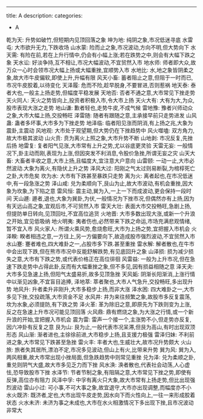 ---
title: A
description:
categories:
 - A

乾为天:
升势如破竹,但短期内见顶回落之象
坤为地:
 纯阴之象,市况低迷寻底
水雷屯:
大市欲升无力,下跌收场
山水蒙:
险而止之象,市况波动,方向不明,但大势向下
水天需:
有险在前,若在上升行情中,仍会有小幅上涨;若在跌势之中,则会有大幅下跌之象
天水讼:
好淡争持,互不相让,市况大幅波动,不宜贸然入市
地水师:
师者即大众,故万众一心时会领市况大幅上扬或大幅重挫,宜顺势入市
水地比:
水,地之象皆阴柔之象,故大市牛皮偏软,即使上升,升幅有限
风天小畜:
蓄者阻止之意,但阻于一时而已,市况牛皮胶着,以待变化
天泽履:
危而不险,趁早脱身,不要冒进,否则惹祸
地天泰:
 泰者大也,一般主上扬走势,但幅度平稳发展
天地否:
 否者不通之意,大市常见下挫走势
天火同人:
 天火之势皆向上,投资者积极入市,令大市上扬
天火大有:
 大有为大,为众,股市表现大涨之走势
地山谦:
 歉者轻也,走势牛皮,不成气候
雷地豫:
 豫者兴师动众之象,大市大幅上扬,交投畅旺
泽雷随:
 随者有跟随之意,主承接早前只走势进发
山风蛊:
 蛊者多坏事,大市多为下挫走势
地泽临:
 临者阳见涨而阴消,有上扬之兆,大象为震卦,主震动
风地观:
 大市处于观望期,但大势仍在下挫趋势中
风火噬嗑:
 双方角力,故大市极其波动
山火贲:
 贲为离火上照之象,大市升势不断
山地剥:
 市况反复,先挫后扬
地雷复:
 复者阳气见涨,大市常有上升之势,尤以谷底更灵验
天雷无妄:
 一般情况下,卦主动而刚,表现为上涨,但因突发不利消息,令股价急挫,所谓无妄之灾
山天大畜:
 大畜者丰收之意,大市上扬,且幅度大,宜注意大户意向
山雷颐:
 一动一止,大市必然波动.大象为离火,有隐伏上升之势
泽风大过:
 阳刚之气太过则易断裂,为棺椁死亡之卦,大市危矣
坎为水:
 大市有下跌甚至暴跌只走势
离为火:
 离者起也,在市况低迷中,有一段急涨之势
泽山咸:
 兑为柔顺向下,艮山为止,故大市波动,有机会重挫,因大象为坎象,为下陷之意
雷风恒:
 震主动,巽为入,一上一下而成波动,更会保持一段时间
天山遯:
 遯者,退也,大象为巽卦,为伏,一般情况为下挫市况,但偶然亦有上扬,因为有天远山高之象,宜观后市,不可贸然入市
雷天大壮:
 表面大市交投畅旺,急剧上扬,但提防单日转向,见顶回吐,不宜高位追货
火地晋:
 大市多数出现大涨,或新一个升浪之开始,宜见低吸纳
地火明夷:
 夷者伤也,必然带来下跌之命运,市场充满悲观情绪,暂不宜入市
风火家人:
 所谓火乘风势,愈烧愈旺,大市为上扬之势,宜把握入市机会
火泽睽:
 睽者相违之意,一方往上,另一方偏要向下,故造成股市强烈波动,不宜贸然入市
水山蹇:
 蹇者难也,四大难卦之一,占股市多下跌.甚至重挫
雷水解:
 解者散也,在牛市中会出现下跌,但在熊市市况中反能舒解跌势,有见底回升之象
山泽损:
 损为减少损失之意,大市有下跌之势,或代表价格正在高位徘徊
风雷益:
 一般为上升市况,但在急速下跌走势中占得此卦,反而有大幅重挫之象,但不多见,因有损益相随之意
泽天夬:
 大市多见急速上扬,但阳气太盛易折,故多见顶急挫
天风姤:
 阴渐长阳渐消,上涨行情中以渐见凶象,不宜盲目追捧,
泽地萃:
 萃者聚也,大市人气急升,交投畅旺,多出现升势
地风升:
 升者柔升非刚升,大市多稳步上扬,而非大涨
泽水困:
 四大难卦之一,大市多见下挫,交投疏落,大市资金不足
水风井:
 井为来往频繁之象,故股市多反复震荡,坎为水象,必须提防,有下跌之势
泽火革:
 革为除旧之意,即原先为下跌则变为上涨,反之在急速上升市况可能见顶回落
火风鼎:
 鼎有燃烧之象,为大涨之行情,或一个新升浪的开始,宜把握入市机会
震为雷:
 雷声一个接一个,主涨势不小,但走势亦反复,因六冲卦有反复之意
艮为山:
 艮为止,一般代表市况呆滞,但艮为高山,有时出现双顶形态
风山渐:
 渐者进也,主徐徐前进,大市稳步上扬,且支援力极强
雷泽归妹:
 不利前进之象,大市常见下跌甚至急挫
雷火丰:
 丰者大也,生威壮大,故市况升势颇大
火山旅:
 旅者失其居所,漂泊不定,市况多见波动,但山上有火,比带来升势
巽为风:
 巽为入,两风相重,故大市常出现小挫局面,但急跌趋势中则常见重挫
兑为泽:
 兑为柔顺之卦,重兑则阴气大盛,故大市多见乏力而下挫
风水涣:
 涣者散也,代表社会动荡,人心虚怯,恐导致股市下挫
水泽节:
 节者节制之象,有阻隔之意,大市常见下挫之势,即使有反弹,高位亦有阻力
风泽中孚:
 中孚有离火只大象,故大市常有上扬走势,但比出现强烈波动
雷山小过:
 可小事,不可大事之象,故宜退守,大市亦出现调整,而幅度亦不小
水火既济:
 既济者,定也,大市出现牛皮走势,因水向下而火性向上,一往一来形成胶着状态
火水未济:
 未济为事之未成也,大市在水火相激情况下多出现下挫,且市况波动非常大